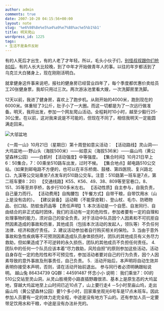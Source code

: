 ```yaml
---
author: admin
comments: true
date: 2007-10-20 04:15:56+00:00
layout: note
slug: '%e6%98%8e%e5%a4%a9%e7%88%ac%e5%b1%b1'
title: 明天爬山
wordpress_id: 1225
tags:
- 生活不是条件反射
---
```


有的人死后才出生，有的人老了才年轻。所以，毛头小伙子们，[别怪叔叔跟你们抢80后](http://i.cn.yahoo.com/blog-lXD_2tU7crZaSXxupKjAp_rNAMuN?&p=5416&source=fj)，有的人长大比较晚，到了中年才开始做青年人的事。以往的年岁都活到了乌克兰大白猪身上，现在刚刚活明白。

就拿健身这件事来说吧，报社的健身房已经营业四年了，每个季度都优惠价卖给员工20张健身票，我却只用过三次。两次游泳池里看大嫂，一次洗脚房里洗脚。

12天以前，我进了健身房，喜欢上了跑步机。从刚开始的4000米，跑到现在的6000米。体重轻了3公斤，肚子小了一大圈。而这一切都是为了一次远行做准备。明天，我将出发，参加一个网友爬山活动。全程耗时10小时，越至少毅行25-30公里。在以前，这对我来说是不可能的，但现在不同了，相信我明天一定能圆满走回来。

![大邬盆地](http://photo11.yupoo.com/20071020/105855_810387510_m.jpg)

《一周一山》10月21日（星期日）第十周登如意尖活动：
【活动路线】灵山洞—-大坞盆地—-野山头（海拔500米）——如意尖（海拔536米）——庙山坞（黄公望森林公园）——白鹤村
【活动强度】中等强度。
【集合时间】10月21日早上6：50集合，7：00乘坐510路车出发，过时不候。
【集合地点】邮电路510公交站。（如果到邮电路不方便的，也可以在丰乐桥南、鼓楼、第四医院、复兴路北口、九溪等公交站乘坐7点发车的510路公交车。注意：510路第一班车是7点，第二班车要8：20）
【交通线路】K55、K56、49、38、809等至官巷口，8、151、35等至井亭桥，各步行100多米左右。
【活动性质】自主参与，自我负责，自己量力而行。
【活动费用】自掏腰包
【午餐方式】自带干粮，自带饮用水（山上是没有店的）。
【建议装备】 运动鞋（不能穿皮鞋）、登山杖、毛巾、防晒物品、创口贴、防蚊虫药品等
【责任声明】1. 本次活动是一个自愿、自发同行、自由结合的非正式临时团体，我们的活动有一定的危险性，参加者要有一定的自理和处理事物的能力，须对自己的安全负责。对于活动中队员因个人因素和不可抗拒自然因素造成的事故和伤害，其他成员（包括本次活动的发起人，领队等）不负任何法律、经济和医疗责任。
    2. 建议活动参加者自行购买相关的保险。
    3. 当由于意外事故和急性疾病等不可预测因素造成队员身体损伤时，团队的其他成员有义务尽力救助，但如果造成了不可逆转的永久损伤，团队的其他成员不负担任何责任。
    4. 团队中的任何一个队员应该本着“尽力救助，风险自担”的原则参加这些活动，活动自身存在一定的危险性和不可预见性，参加活动者要对自己的行为负责，因个人因素导致的意外事故及刑事责任，自己负责。
    5．活动开始后，本声明将自动生效并表明你接受本声明，否则，请在活动开始前退出。
参与同行者必须明确跟帖说明。
越山兔  86434739
QQ群：44591487   怀念小小
说明：
我们乘坐7：00的510公交站至灵山洞，从灵山胜境旁小路直插野趣很浓、基本上是原生态的大坞盆地，穿越大坞盆地至上山时间已近10点了，山上要行走4 －5小时至庙山坞，走出庙山坞（黄公望森林公园）要1个多小时，回家乘坐观光6号车是17点未班车。因此参加人员要有一定的体力走完全程，中途是没有地方下山的。还有参加人员一定要带足饮用水和干粮，中途是没有办法补充的。
